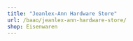 ```yaml
---
title: "Jeanlex-Ann Hardware Store"
url: /baao/jeanlex-ann-hardware-store/
shop: Eisenwaren
---
```

